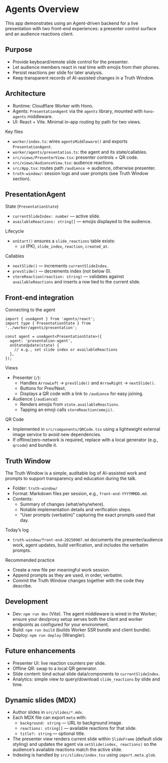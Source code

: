 # Agents Overview

This app demonstrates using an Agent-driven backend for a live presentation with two front-end experiences: a presenter control surface and an audience reactions client.

## Purpose
- Provide keyboard/remote slide control for the presenter.
- Let audience members react in real time with emojis from their phones.
- Persist reactions per slide for later analysis.
- Keep transparent records of AI-assisted changes in a Truth Window.

## Architecture
- Runtime: Cloudflare Worker with Hono.
- Agents: `PresentationAgent` via the `agents` library, mounted with `hono-agents` middleware.
- UI: React + Vite. Minimal in-app routing by path for two views.

Key files
- `worker/index.ts`: wires `agentsMiddleware()` and exports `PresentationAgent`.
- `worker/agents/presentation.ts`: the agent and its state/callables.
- `src/views/PresenterView.tsx`: presenter controls + QR code.
- `src/views/AudienceView.tsx`: audience reactions.
- `src/App.tsx`: routes path `/audience` → audience, otherwise presenter.
- `truth-window/`: session logs and user prompts (see Truth Window section).

## PresentationAgent
State (`PresentationState`)
- `currentSlideIndex: number` — active slide.
- `availableReactions: string[]` — emojis displayed to the audience.

Lifecycle
- `onStart()` ensures a `slide_reactions` table exists:
  - `id` (PK), `slide_index`, `reaction`, `created_at`.

Callables
- `nextSlide()` — increments `currentSlideIndex`.
- `prevSlide()` — decrements index (not below 0).
- `storeReaction(reaction: string)` — validates against `availableReactions` and inserts a row tied to the current slide.

## Front-end integration
Connecting to the agent
```tsx
import { useAgent } from 'agents/react';
import type { PresentationState } from '../worker/agents/presentation';

const agent = useAgent<PresentationState>({
  agent: 'presentation-agent',
  onStateUpdate(state) {
    // e.g., set slide index or availableReactions
  },
});
```

Views
- Presenter (`/`):
  - Handles `ArrowLeft` → `prevSlide()` and `ArrowRight` → `nextSlide()`.
  - Buttons for Prev/Next.
  - Displays a QR code with a link to `/audience` for easy joining.
- Audience (`/audience`):
  - Renders emojis from `state.availableReactions`.
  - Tapping an emoji calls `storeReaction(emoji)`.

QR Code
- Implemented in `src/components/QRCode.tsx` using a lightweight external image service to avoid new dependencies.
- If offline/zero-network is required, replace with a local generator (e.g., `qrcode`) and bundle it.

## Truth Window
The Truth Window is a simple, auditable log of AI-assisted work and prompts to support transparency and education during the talk.

- Folder: `truth-window/`
- Format: Markdown files per session, e.g., `front-end-YYYYMMDD.md`.
- Contents:
  - Summary of changes (what/why/where).
  - Notable implementation details and verification steps.
  - “User prompts (verbatim)” capturing the exact prompts used that day.

Today’s log
- `truth-window/front-end-20250907.md` documents the presenter/audience work, agent updates, build verification, and includes the verbatim prompts.

Recommended practice
- Create a new file per meaningful work session.
- Append prompts as they are used, in order, verbatim.
- Commit the Truth Window changes together with the code they describe.

## Development
- Dev: `npm run dev` (Vite). The agent middleware is wired in the Worker; ensure your dev/proxy setup serves both the client and worker endpoints as configured for your environment.
- Build: `npm run build` (builds Worker SSR bundle and client bundle).
- Deploy: `npm run deploy` (Wrangler).

## Future enhancements
- Presenter UI: live reaction counters per slide.
- Offline QR: swap to a local QR generator.
- Slide content: bind actual slide data/components to `currentSlideIndex`.
- Analytics: simple view to query/download `slide_reactions` by slide and time.

## Dynamic slides (MDX)
- Author slides in `src/slides/*.mdx`.
- Each MDX file can export `meta` with:
  - `background: string` — URL to background image.
  - `reactions: string[]` — available reactions for that slide.
  - `title?: string` — optional title.
- The presenter view renders current slide within `SlideFrame` (default slide styling) and updates the agent via `setSlide(index, reactions)` so the audience’s available reactions match the active slide.
- Indexing is handled by `src/slides/index.tsx` using `import.meta.glob`.
